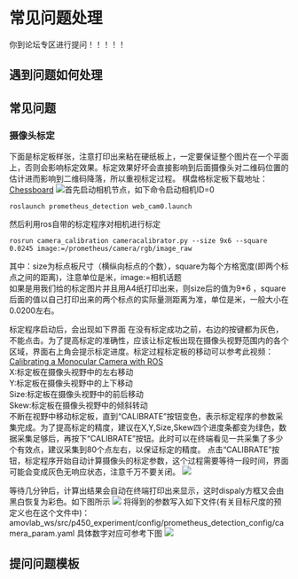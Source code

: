 ﻿# 常见问题处理
你到论坛专区进行提问！！！！！
## 遇到问题如何处理
## 常见问题
###  摄像头标定
下面是标定板样张，注意打印出来粘在硬纸板上，一定要保证整个图片在一个平面上，否则会影响标定效果。标定效果好坏会直接影响到后面摄像头对二维码位置的估计进而影响到二维码降落，所以重视标定过程。
棋盘格标定板下载地址：[Chessboard](http://jario.ren/images/2005/qipangebiaoding.jpg)
![](https://img-blog.csdnimg.cn/20201203141922533.jpg)首先启动相机节点，如下命令启动相机ID=0<br/>
```
roslaunch prometheus_detection web_cam0.launch  
```
然后利用ros自带的标定程序对相机进行标定<br/>
```
rosrun camera_calibration cameracalibrator.py --size 9x6 --square 0.0245 image:=/prometheus/camera/rgb/image_raw
```

其中：size为标点板尺寸（横纵向标点的个数），square为每个方格宽度(即两个标点之间的距离)，注意单位是米，image:=相机话题<br/>
如果是用我们给的标定图片并且用A4纸打印出来，则size后的值为9*6 ，square后面的值以自己打印出来的两个标点的实际量测距离为准，单位是米，一般大小在0.0200左右。

标定程序启动后，会出现如下界面
在没有标定成功之前，右边的按键都为灰色，不能点击。为了提高标定的准确性，应该让标定板出现在摄像头视野范围内的各个区域，界面右上角会提示标定进度。标定过程标定板的移动可以参考此视频：[Calibrating a Monocular Camera with ROS](https://www.bilibili.com/video/BV1o7411C73L?from=search&seid=4341277568306257299)<br/>
X:标定板在摄像头视野中的左右移动<br/>
Y:标定板在摄像头视野中的上下移动<br/>
Size:标定板在摄像头视野中的前后移动<br/>
Skew:标定板在摄像头视野中的倾斜转动<br/>
不断在视野中移动标定板，直到“CALIBRATE”按钮变色，表示标定程序的参数采集完成。为了提高标定的精度，建议在X,Y,Size,Skew四个进度条都变为绿色，数据采集足够后，再按下“CALIBRATE”按钮。此时可以在终端看见一共采集了多少个有效点，建议采集到80个点左右，以保证标定的精度。
点击“CALIBRATE”按钮，标定程序开始自动计算摄像头的标定参数，这个过程需要等待一段时间，界面可能会变成灰色无响应状态，注意千万不要关闭。
![](https://img-blog.csdnimg.cn/202012072110329.png)

等待几分钟后，计算出结果会自动在终端打印出来显示，这时dispaly方框又会由黑白恢复为彩色。如下图所示
![](https://img-blog.csdnimg.cn/20201207083342502.png)
将得到的参数写入如下文件(有关目标尺度的预定义也在这个文件中)： amovlab_ws/src/p450_experiment/config/prometheus_detection_config/camera_param.yaml
具体数字对应可参考下图
![](https://img-blog.csdnimg.cn/20201203224211428.png)


## 提问问题模板

